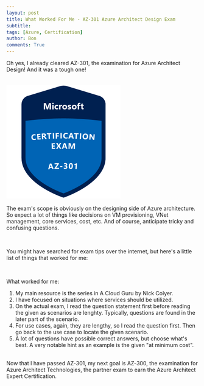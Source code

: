 ```yaml
---
layout: post
title: What Worked For Me - AZ-301 Azure Architect Design Exam
subtitle:
tags: [Azure, Certification]
author: Bon
comments: True
---
```


Oh yes, I already cleared AZ-301, the examination for Azure Architect Design! And it was a tough one!

<br>

<img src="/assets/img/azure-301.png" alt="AZ 900" style="width: 300px;">

<br>

The exam's scope is obviously on the designing side of Azure architecture. So expect a lot of things like decisions on VM provisioning, VNet management, core services, cost, etc. 
And of course, anticipate tricky and confusing questions.

<br>

You might have searched for exam tips over the internet, but here's a little list of things that worked for me:

<br>

What worked for me:
1. My main resource is the series in A Cloud Guru by Nick Colyer.
2. I have focused on situations where services should be utilized.
3. On the actual exam, I read the question statement first before reading the given as scenarios are lenghty. Typically, questions are found in the later part of the scenario.
4. For use cases, again, they are lengthy, so I read the question first. Then go back to the use case to locate the given scenario.
5. A lot of questions have possible correct answers, but choose what's best. A very notable hint as an example is the given "at minimum cost".

<br>
Now that I have passed AZ-301, my next goal is AZ-300, the examination for Azure Architect Technologies, the partner exam to earn the Azure Architect Expert Certification.
<br>






